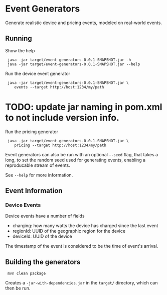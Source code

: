 # Event Generators

Generate realistic device and pricing events, modeled on real-world events.

## Running

Show the help
```
 java -jar target/event-generators-0.0.1-SNAPSHOT.jar -h
 java -jar target/event-generators-0.0.1-SNAPSHOT.jar --help
```

Run the device event generator

```
 java -jar target/event-generators-0.0.1-SNAPSHOT.jar \
    events --target http://host:1234/my/path
````
# TODO: update jar naming in pom.xml to not include version info.

Run the pricing generator

```
 java -jar target/event-generators-0.0.1-SNAPSHOT.jar \
    pricing --target http://host:1234/my/path
````

Event generators can also be run with an optional `--seed` flag, that takes a long, to set the 
random seed used for generating events, enabling a reproducable stream of events.

See `--help` for more information.

## Event Information

### Device Events

Device events have a number of fields
 * charging: how many watts the device has charged since the last event
 * regionId: UUID of the geographic region for the device
 * deviceId: UUID of the device
 
The timestamp of the event is considered to be the time of event's arrival.

## Building the generators

```
 mvn clean package
```

Creates a `-jar-with-dependencies.jar` in the `target/` directory, which can then be run.

